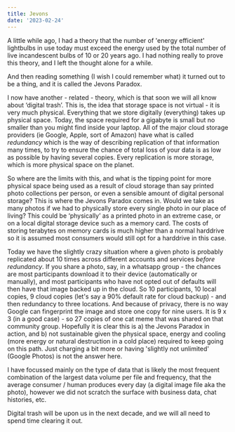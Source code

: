 ```yaml
---
title: Jevons
date: '2023-02-24'
---
```


A little while ago, I had a theory that the number of 'energy efficient' lightbulbs in use today must exceed the energy used by the total number of live incandescent bulbs of 10 or 20 years ago. I had nothing really to prove this theory, and I left the thought alone for a while.

And then reading something (I wish I could remember what) it turned out to be a thing, and it is called the Jevons Paradox.

I now have another - related - theory, which is that soon we will all know about ‘digital trash’. This is, the idea that storage space is not virtual - it is very much physical. Everything that we store digitally (everything) takes up physical space. Today, the space required for a gigabyte is small but no smaller than you might find inside your laptop. All of the major cloud storage providers (ie Google, Apple, sort of Amazon) have what is called *redundancy* which is the way of describing replication of that information many times, to try to ensure the chance of total loss of your data is as low as possible by having several copies. Every replication is more storage, which is more physical space on the planet.

So where are the limits with this, and what is the tipping point for more physical space being used as a result of cloud storage than say printed photo collections per person, or even a sensible amount of digital personal storage? This is where the Jevons Paradox comes in. Would we take as many photos if we had to physically store every single photo in our place of living? This could be ‘physically’ as a printed photo in an extreme case, or on a local digital storage device such as a memory card. The costs of storing terabytes on memory cards is much higher than a normal harddrive so it is assumed most consumers would still opt for a harddrive in this case.

Today we have the slightly crazy situation where a given photo is probably replicated about 10 times across different accounts and services *before redundancy*. If you share a photo, say, in a whatsapp group - the chances are most participants download it to their device (automatically or manually), and most participants who have not opted out of defaults will then have that image backed up in the cloud. So 10 participants, 10 local copies, 9 cloud copies (let's say a 90% default rate for cloud backup) - and then redundancy to three locations. And because of privacy, there is no way Google can fingerprint the image and store one copy for nine users. It is 9 x 3 (in a good case) - so 27 copies of one cat meme that was shared on that community group. Hopefully it is clear this is a) the Jevons Paradox in action, and b) not sustainable given the physical space, energy and cooling (more energy or natural destruction in a cold place) required to keep going on this path. Just charging a bit more or having 'slightly not unlimited' (Google Photos) is not the answer here.


I have focussed mainly on the type of data that is likely the most frequent combination of the largest data volume per file and frequency, that the average consumer / human produces every day (a digital image file aka the photo), however we did not scratch the surface with business data, chat histories, etc.

Digital trash will be upon us in the next decade, and we will all need to spend time clearing it out.
